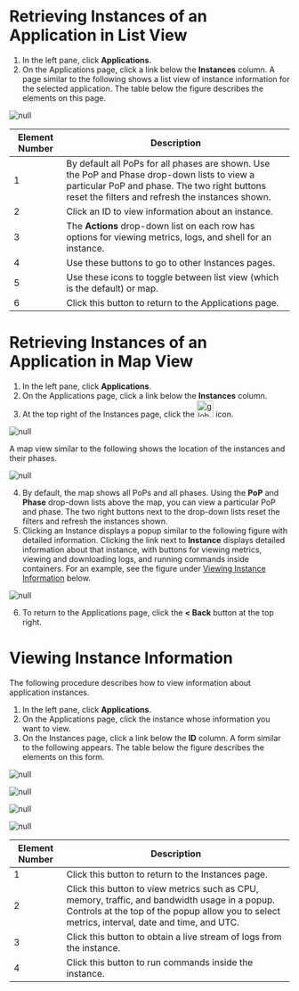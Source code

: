 # Retrieving Instances of an Application in List View

1. In the left pane, click **Applications**.
2. On the Applications page, click a link below the **Instances** column. A page similar to the following shows a list view of instance information for the selected application. The table below the figure describes the elements on this page.

![null](</docs/resources/images/applications/applications-instances-w-numbers.png>)

| **Element Number**       | **Description**                               |
| -------------------------|-----------------------------------------------| 
| 1                        | By default all PoPs for all phases are shown. Use the PoP and Phase drop-down lists to view a particular PoP and phase. The two right buttons reset the filters and refresh the instances shown.                                                                      |
| 2                        | Click an ID to view information about an   instance.                                                                   |
| 3                        | The **Actions** drop-down list on each row has options for viewing metrics, logs, and shell for an instance.               |
| 4                        | Use these buttons to go to other Instances pages.                                                                      |
|5                         | Use these icons to toggle between list view (which is the default) or map.                                              |
|6                         | Click this button to return to the Applications page.                                                                       |


# Retrieving Instances of an Application in Map View

1. In the left pane, click **Applications**.
2. On the Applications page, click a link below the **Instances** column. 
3. At the top right of the Instances page, click the <span><img src="/docs/resources/images/applications/applications-globe-icon.png" alt="globe" width="30"></span> icon.

![null](</docs/resources/images/applications/applications-instances.png>)

A map view similar to the following shows the location of the instances and their phases.

![null](</docs/resources/images/applications/applications-instances-map-view.png>)

4. By default, the map shows all PoPs and all phases. Using the **PoP** and **Phase** drop-down lists above the map, you can view a particular PoP and phase. The two right buttons next to the drop-down lists reset the filters and refresh the instances shown.
5. Clicking an Instance displays a popup similar to the following figure with detailed information. Clicking the link next to **Instance** displays detailed information about that instance, with buttons for viewing metrics, viewing and downloading logs, and running commands inside containers. For an example, see the figure under [Viewing Instance Information](<#viewing-instance-information>) below.

![null](</docs/resources/images/applications/applications-instances-map-view-detail.png>)

6. To return to the Applications page, click the **< Back** button at the top right.

# Viewing Instance Information

The following procedure describes how to view information about application instances.

1. In the left pane, click **Applications**.
2. On the Applications page, click the instance whose information you want to view. 
3. On the Instances page, click a link below the **ID** column. A form similar to the following appears. The table below the figure describes the elements on this form.

![null](</docs/resources/images/applications/applications-instance-details-basic-info-w-numbers.png>)

![null](</docs/resources/images/applications/applications-instance-details-conditions.png>)

![null](</docs/resources/images/applications/applications-instance-details-events.png>)

![null](</docs/resources/images/applications/applications-instance-details-containers.png>)

| **Element Number**       | **Description**                               |
| -------------------------|-----------------------------------------------| 
| 1                        | Click this button to return to the Instances page.                                                                      |
|2                         | Click this button to view metrics such as CPU, memory, traffic, and bandwidth usage in a popup. Controls at the top of the popup allow you to select metrics, interval, date and time, and UTC.                                                                        |
| 3                        | Click this button to obtain a live stream of logs from the instance.                                                     |
| 4                        | Click this button to run commands inside the instance.                                                                   |